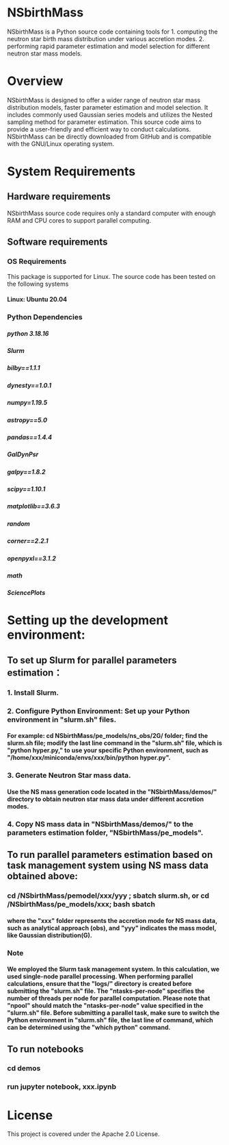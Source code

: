 # NSbirthMass
NSbirthMass is a Python source code containing tools for 1. computing the neutron star birth mass distribution under various accretion modes. 2. performing rapid parameter estimation and model selection for different neutron star mass models.

# Overview
NSbirthMass is designed to offer a wider range of neutron star mass distribution models, faster parameter estimation and model selection. It includes commonly used Gaussian series models and utilizes the Nested sampling method for parameter estimation. This source code aims to provide a user-friendly and efficient way to conduct calculations. NSbirthMass can be directly downloaded from GitHub and is compatible with the GNU/Linux operating system.

# System Requirements

## Hardware requirements

NSbirthMass source code requires only a standard computer with enough RAM and CPU cores to support parallel computing.

## Software requirements

### OS Requirements
This package is supported for Linux. The source code has been tested on the following systems
#### Linux: Ubuntu 20.04

### Python Dependencies
##### python 3.18.16
##### Slurm
##### bilby==1.1.1
##### dynesty==1.0.1
##### numpy=1.19.5
##### astropy==5.0
##### pandas==1.4.4
##### GalDynPsr
##### galpy==1.8.2
##### scipy==1.10.1
##### matplotlib==3.6.3
##### random
##### corner==2.2.1
##### openpyxl==3.1.2
##### math
##### SciencePlots


# Setting up the development environment:

## To set up Slurm for parallel parameters estimation：
### 1. Install Slurm.
### 2. Configure Python Environment: Set up your Python environment in "slurm.sh" files.
#### For example: cd NSbirthMass/pe_models/ns_obs/2G/ folder; find the slurm.sh file; modify the last line command in the "slurm.sh" file, which is "python hyper.py," to use your specific Python environment, such as "/home/xxx/miniconda/envs/xxx/bin/python hyper.py".
### 3. Generate Neutron Star mass data. 
#### Use the NS mass generation code located in the "NSbirthMass/demos/" directory to obtain neutron star mass data under different accretion modes.
### 4. Copy NS mass data in "NSbirthMass/demos/" to the parameters estimation folder, "NSbirthMass/pe_models".

## To run parallel parameters estimation based on task management system using NS mass data obtained above:
### cd /NSbirthMass/pemodel/xxx/yyy ; sbatch slurm.sh, or cd /NSbirthMass/pe_models/xxx; bash sbatch 
#### where the "xxx" folder represents the accretion mode for NS mass data, such as analytical approach (obs), and "yyy" indicates the mass model, like Gaussian distribution(G).

### Note
#### We employed the Slurm task management system. In this calculation, we used single-node parallel processing. When performing parallel calculations, ensure that the "logs/" directory is created before submitting the "slurm.sh" file. The "ntasks-per-node" specifies the number of threads per node for parallel computation. Please note that "npool" should match the "ntasks-per-node" value specified in the "slurm.sh" file. Before submitting a parallel task, make sure to switch the Python environment in "slurm.sh" file, the last line of command, which can be determined using the "which python" command.

## To run notebooks
### cd demos
### run jupyter notebook, xxx.ipynb

# License
This project is covered under the Apache 2.0 License.
